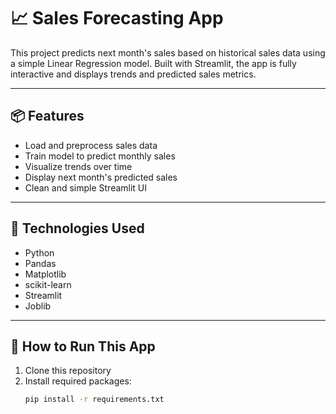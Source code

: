 # 📈 Sales Forecasting App

This project predicts next month's sales based on historical sales data using a simple Linear Regression model. Built with Streamlit, the app is fully interactive and displays trends and predicted sales metrics.

---

## 📦 Features

- Load and preprocess sales data
- Train model to predict monthly sales
- Visualize trends over time
- Display next month's predicted sales
- Clean and simple Streamlit UI

---

## 🧠 Technologies Used

- Python
- Pandas
- Matplotlib
- scikit-learn
- Streamlit
- Joblib

---

## 🚀 How to Run This App

1. Clone this repository
2. Install required packages:
   ```bash
   pip install -r requirements.txt
